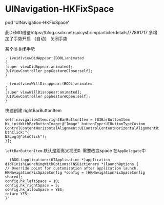 # UINavigation-HKFixSpace
pod 'UINavigation-HKFixSpace'

此DEMO借鉴https://blog.csdn.net/spicyshrimp/article/details/77891717
多增加了手势开启 （自动）
关闭手势 

某个类关闭手势
```
- (void)viewDidAppear:(BOOL)animated
{
[super viewDidAppear:animated];
[UIViewController popGestureClose:self];
}

- (void)viewWillDisappear:(BOOL)animated
{
[super viewWillDisappear:animated];
[UIViewController popGestureOpen:self];
}
```
快速创建 rightBarButtonItem 
```
self.navigationItem.rightBarButtonItem = [UIBarButtonItem hk_initWithBarButtonImage:@"Image" buttonType:UIButtonTypeCustom ControlContentHorizontalAlignment:UIControlContentHorizontalAlignmentRight btnClick:^{
NSLog(@"btnClick");
}];

```
`leftBarButtonItem`  默认是距离父视图0.
需要改变space
在`AppDelegate`中
```
- (BOOL)application:(UIApplication *)application didFinishLaunchingWithOptions:(NSDictionary *)launchOptions {
// Override point for customization after application launch.
HKNavigationFixSpaceConfig *config = [HKNavigationFixSpaceConfig shared];
config.hk_leftSpace = 10;
config.hk_rightSpace = 5;
config.hk_allowSpace = YES;
return YES;
}'
```





